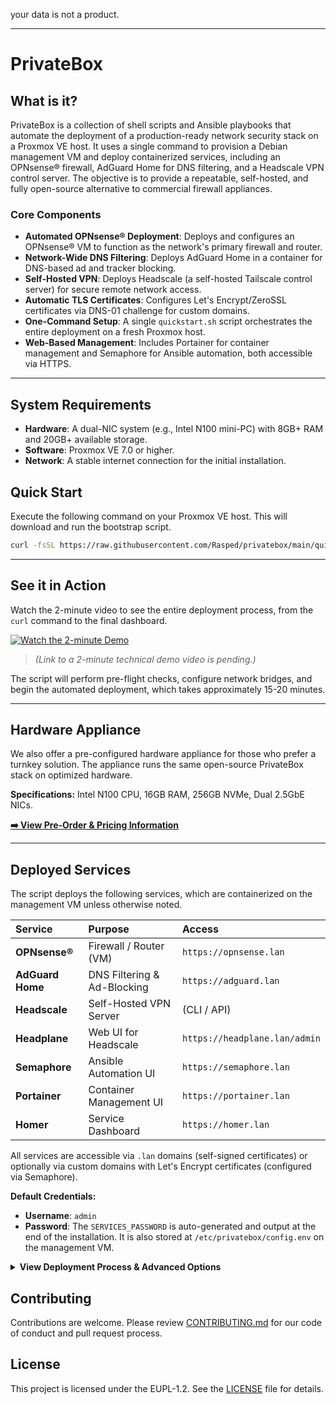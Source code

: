your data is not a product.

***

# PrivateBox

## What is it?

PrivateBox is a collection of shell scripts and Ansible playbooks that automate the deployment of a production-ready network security stack on a Proxmox VE host. It uses a single command to provision a Debian management VM and deploy containerized services, including an OPNsense® firewall, AdGuard Home for DNS filtering, and a Headscale VPN control server. The objective is to provide a repeatable, self-hosted, and fully open-source alternative to commercial firewall appliances.

### Core Components

-   **Automated OPNsense® Deployment**: Deploys and configures an OPNsense® VM to function as the network's primary firewall and router.
-   **Network-Wide DNS Filtering**: Deploys AdGuard Home in a container for DNS-based ad and tracker blocking.
-   **Self-Hosted VPN**: Deploys Headscale (a self-hosted Tailscale control server) for secure remote network access.
-   **Automatic TLS Certificates**: Configures Let's Encrypt/ZeroSSL certificates via DNS-01 challenge for custom domains.
-   **One-Command Setup**: A single `quickstart.sh` script orchestrates the entire deployment on a fresh Proxmox host.
-   **Web-Based Management**: Includes Portainer for container management and Semaphore for Ansible automation, both accessible via HTTPS.

---

## System Requirements

-   **Hardware**: A dual-NIC system (e.g., Intel N100 mini-PC) with 8GB+ RAM and 20GB+ available storage.
-   **Software**: Proxmox VE 7.0 or higher.
-   **Network**: A stable internet connection for the initial installation.

## Quick Start

Execute the following command on your Proxmox VE host. This will download and run the bootstrap script.

```bash
curl -fsSL https://raw.githubusercontent.com/Rasped/privatebox/main/quickstart.sh | bash
```

---
## See it in Action

Watch the 2-minute video to see the entire deployment process, from the `curl` command to the final dashboard.

[![Watch the 2-minute Demo](https://privatebox.com/images/youtube-placeholder.jpg)](https://www.youtube.com/watch?v=dQw4w9WgXcQ)
> *(Link to a 2-minute technical demo video is pending.)*

The script will perform pre-flight checks, configure network bridges, and begin the automated deployment, which takes approximately 15-20 minutes.

---

## Hardware Appliance

We also offer a pre-configured hardware appliance for those who prefer a turnkey solution. The appliance runs the same open-source PrivateBox stack on optimized hardware.

**Specifications:** Intel N100 CPU, 16GB RAM, 256GB NVMe, Dual 2.5GbE NICs.

[**➡️ View Pre-Order & Pricing Information**](https://privatebox.com/preorder)

---

## Deployed Services

The script deploys the following services, which are containerized on the management VM unless otherwise noted.

| Service | Purpose | Access |
| :--- | :--- | :--- |
| **OPNsense®** | Firewall / Router (VM) | `https://opnsense.lan` |
| **AdGuard Home** | DNS Filtering & Ad-Blocking | `https://adguard.lan` |
| **Headscale** | Self-Hosted VPN Server | (CLI / API) |
| **Headplane** | Web UI for Headscale | `https://headplane.lan/admin` |
| **Semaphore** | Ansible Automation UI | `https://semaphore.lan` |
| **Portainer** | Container Management UI | `https://portainer.lan` |
| **Homer** | Service Dashboard | `https://homer.lan` |

All services are accessible via `.lan` domains (self-signed certificates) or optionally via custom domains with Let's Encrypt certificates (configured via Semaphore).

**Default Credentials:**
-   **Username**: `admin`
-   **Password**: The `SERVICES_PASSWORD` is auto-generated and output at the end of the installation. It is also stored at `/etc/privatebox/config.env` on the management VM.

<details>
<summary><b>View Deployment Process & Advanced Options</b></summary>

### Deployment Architecture

The `quickstart.sh` script initiates a four-phase deployment:

1.  **Phase 1: Host Preparation**: Installs dependencies, configures Proxmox network bridges (`vmbr0` for WAN, `vmbr1` for LAN), and generates credentials and API tokens for automation.
2.  **Phase 2: VM Provisioning**: Downloads a Debian 13 cloud image and creates the core management VM using `cloud-init` to inject configuration, scripts, and credentials.
3.  **Phase 3: Guest Configuration**: Inside the VM, a script installs and configures the software stack, including Podman, Portainer, and a custom-built Semaphore image that includes Proxmox integration tools.
4.  **Phase 4: Service Orchestration**: The system uses its own Semaphore instance to bootstrap itself, creating the management project, inventories, and environments via its API. It then runs an orchestration script to deploy and configure OPNsense, AdGuard, and all other services in the correct dependency order.

### Installation Arguments

The `quickstart.sh` script accepts several arguments for testing and development.

```bash
# Download the script to review it first (recommended)
curl -fsSL https://raw.githubusercontent.com/Rasped/privatebox/main/quickstart.sh -o quickstart.sh

# Then run with arguments:
bash quickstart.sh --dry-run      # Run pre-flight checks without creating a VM.
bash quickstart.sh --branch develop # Use a specific git branch for deployment.
bash quickstart.sh --verbose      # Enable detailed script output.
bash quickstart.sh --help         # Display all available arguments.
```

</details>

## Contributing

Contributions are welcome. Please review [CONTRIBUTING.md](CONTRIBUTING.md) for our code of conduct and pull request process.

## License

This project is licensed under the EUPL-1.2. See the [LICENSE](LICENSE) file for details.